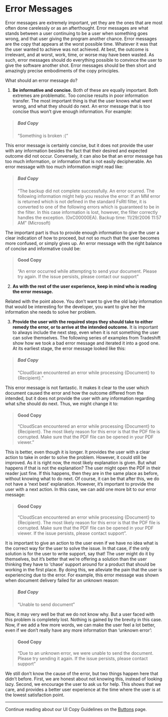 # Error Messages

Error messages are extremely important, yet they are the ones that are most often done carelessly or as an afterthought. Error messages are what stands between a user continuing to be a user when something goes wrong, and that user giving the program another chance. Error messages are the copy that appears at the worst possible time. Whatever it was that the user wanted to achieve was not achieved. At best, the outcome is irrelevant, and at worst, work, time, or worse may have been wasted. As such, error messages should do everything possible to convince the user to give the software another shot. Error messages should be then short and amazingly precise embodiments of the copy principles.

What should an error message do?

1. **Be informative and concise.** Both of these are equally important. Both extremes are problematic. Too concise results in poor information transfer. The most important thing is that the user knows what went wrong, and what they should do next. An error message that is too concise thus won’t give enough information. For example:

> ##### Bad Copy
> “Something is broken :(“

This error message is certainly concise, but it does not provide the user with any information besides the fact that their desired and expected outcome did not occur. Conversely, it can also be that an error message has too much information, or information that is not easily decipherable. An error message with too much information might read like:

> ##### Bad Copy
> “The backup did not complete successfully. An error ocurred. The following information might help you resolve the error: If an MM error is returned which is not defined in the standard FsRtl filter, it is converted to one of the following errors which is guaranteed to be in the filter. In this case information is lost, however, the filter correctly handles the exception. (0xC00000EA). Backup time: 11/29/2006 11:57 AM” (Microsoft)

The important part is thus to provide enough information to give the user a clear indication of how to proceed, but not so much that the user becomes more confused, or simply gives up. An error message with the right balance of concise and informative could be:
 
> #### Good Copy
> “An error occurred while attempting to send your document. Please try again. If the issue persists, please contact our support”

2. **As with the rest of the user experience, keep in mind who is reading the error message.**

Related with the point above. You don’t want to give the old lady information that would be interesting for the developer, you want to give her the information she needs to solve her problem.

3. **Provide the user with the required steps they should take to either remedy the error, or to arrive at the intended outcome.** It is important to always include the next step, even when it is not something the user can solve themselves. The following series of examples from Tradeshift show how we took a bad error message and iterated it into a good one. At its earliest stage, the error message looked like this:

> ##### Bad Copy
> “CloudScan encountered an error while processing {Document} to {Recipient}.”

This error message is not fantastic. It makes it clear to the user which document caused the error and how the outcome differed from the intended, but it does not provide the user with any information regarding what s/he should do next. Thus, we might change it to:

> #### Good Copy
> “CloudScan encountered an error while processing {Document} to {Recipient}. The most likely reason for this error is that the PDF file is corrupted. Make sure that the PDF file can be opened in your PDF viewer.”

This is better, even though it is longer. It provides the user with a clear action to take in order to solve the problem. However, it could still be improved. As it is right now, the most likely explanation is given. But what happens if that is not the explanation? The user might open the PDF in their reader just fine. If this happens, then they are in the same place as before, without knowing what to do next. Of course, it can be that after this, we do not have a ‘next best’ explanation. However, it’s important to provide the user with a next action. In this case, we can add one more bit to our error message:

> #### Good Copy
> “CloudScan encountered an error while processing {Document} to {Recipient}. The most likely reason for this error is that the PDF file is corrupted. Make sure that the PDF file can be opened in your PDF viewer. If the issue persists, please contact support”.

It is important to give an action to the user even if we have no idea what is the correct way for the user to solve the issue. In that case, if the only solution is for the user to write support, say that! The user might do it by themselves, but it’s better that we’re offering a solution than the user thinking they have to ‘chase’ support around for a product that should be working in the first place. By doing this, we alleviate the pain that the user is experiencing due to the error. For example, this error message was shown when document delivery failed for an unknown reason:

> ##### Bad Copy
> “Unable to send document”

Now, it may very well be that we do not know why. But a user faced with this problem is completely lost. Nothing is gained by the brevity in this case. Now, if we add a few more words, we can make the user feel a lot better, even if we don’t really have any more information than ‘unknown error’:

> #### Good Copy
> “Due to an unknown error, we were unable to send the document. Please try sending it again. If the issue persists, please <link>contact support<link>”

We still don’t know the cause of the error, but two things happen here that didn’t before. First, we are honest about not knowing this, instead of looking lazy. Second, we encourage the user to ask us for help. This shows that we care, and provides a better user experience at the time where the user is at the lowest satisfaction point.


------------------------------------------------------------------------
Continue reading about our UI Copy Guidelines on the [Buttons](//tradeshift.github.io/docs/#design/copy/buttons.html) page.
